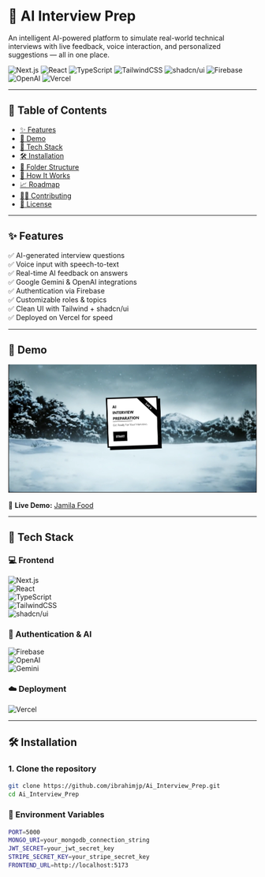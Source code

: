 # 🤖 AI Interview Prep

An intelligent AI-powered platform to simulate real-world technical interviews with live feedback, voice interaction, and personalized suggestions — all in one place.

![Next.js](https://img.shields.io/badge/Next.js-000000.svg?style=flat&logo=Next.js&logoColor=white)
![React](https://img.shields.io/badge/React-61DAFB.svg?style=flat&logo=React&logoColor=black)
![TypeScript](https://img.shields.io/badge/TypeScript-3178C6.svg?style=flat&logo=TypeScript&logoColor=white)
![TailwindCSS](https://img.shields.io/badge/Tailwind_CSS-38B2AC.svg?style=flat&logo=TailwindCSS&logoColor=white)
![shadcn/ui](https://img.shields.io/badge/shadcn/ui-000000.svg?style=flat&logo=Vercel&logoColor=white)
![Firebase](https://img.shields.io/badge/Firebase-FFCA28.svg?style=flat&logo=Firebase&logoColor=black)
![OpenAI](https://img.shields.io/badge/OpenAI-412991.svg?style=flat&logo=OpenAI&logoColor=white)
![Vercel](https://img.shields.io/badge/Vercel-000000.svg?style=flat&logo=Vercel&logoColor=white)

---

## 📌 Table of Contents

- [✨ Features](#-features)
- [📸 Demo](#-demo)
- [🚀 Tech Stack](#-tech-stack)
- [🛠️ Installation](#️-installation)
- [🧩 Folder Structure](#-folder-structure)
- [🧠 How It Works](#-how-it-works)
- [📈 Roadmap](#-roadmap)
- [🧑‍💻 Contributing](#-contributing)
- [📄 License](#-license)

---

## ✨ Features

✅ AI-generated interview questions  
✅ Voice input with speech-to-text  
✅ Real-time AI feedback on answers  
✅ Google Gemini & OpenAI integrations  
✅ Authentication via Firebase  
✅ Customizable roles & topics  
✅ Clean UI with Tailwind + shadcn/ui  
✅ Deployed on Vercel for speed  

---

## 📸 Demo

![Home Page](./public/websiteImage.png)

🔗 **Live Demo:** [Jamila Food](https://jamilafood.vercel.app/)

---

## 🚀 Tech Stack

### 💻 Frontend
![Next.js](https://img.shields.io/badge/Next.js-000000.svg?style=flat&logo=Next.js&logoColor=white)  
![React](https://img.shields.io/badge/React-61DAFB.svg?style=flat&logo=React&logoColor=black)  
![TypeScript](https://img.shields.io/badge/TypeScript-3178C6.svg?style=flat&logo=TypeScript&logoColor=white)  
![TailwindCSS](https://img.shields.io/badge/Tailwind_CSS-38B2AC.svg?style=flat&logo=TailwindCSS&logoColor=white)  
![shadcn/ui](https://img.shields.io/badge/shadcn/ui-000000.svg?style=flat&logo=Vercel&logoColor=white)  

### 🔐 Authentication & AI
![Firebase](https://img.shields.io/badge/Firebase-FFCA28.svg?style=flat&logo=Firebase&logoColor=black)  
![OpenAI](https://img.shields.io/badge/OpenAI-412991.svg?style=flat&logo=OpenAI&logoColor=white)  
![Gemini](https://img.shields.io/badge/Gemini-4285F4.svg?style=flat&logo=Google&logoColor=white)  

### ☁️ Deployment
![Vercel](https://img.shields.io/badge/Vercel-000000.svg?style=flat&logo=Vercel&logoColor=white)

---

## 🛠️ Installation

### 1. Clone the repository

```bash
git clone https://github.com/ibrahimjp/Ai_Interview_Prep.git
cd Ai_Interview_Prep


```
### 🔐 Environment Variables
 ```bash
 PORT=5000
MONGO_URI=your_mongodb_connection_string
JWT_SECRET=your_jwt_secret_key
STRIPE_SECRET_KEY=your_stripe_secret_key
FRONTEND_URL=http://localhost:5173
```